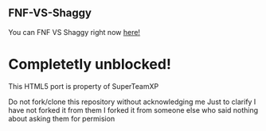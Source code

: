 ## FNF-VS-Shaggy

You can FNF VS Shaggy right now [here!](https://superteamxp.github.io/FNF-VS-Shaggy/)

# Completetly unblocked!

This HTML5 port is property of SuperTeamXP

Do not fork/clone this repository without acknowledging me
Just to clarify I have not forked it from them I forked it from someone else who said nothing about asking them for permision 
